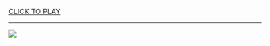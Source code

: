 
<a href="https://premium76.site?title=what_time_does_the_nfl_playoff_game_come_on_today&ref=13M">CLICK TO PLAY</a></h3>
<hr>

<a href="https://premium76.site?title=what_time_does_the_nfl_playoff_game_come_on_today&ref=13M"><img src="https://clearcache.store/games.png"></a>


